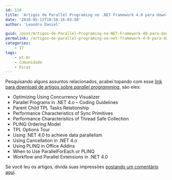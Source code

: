 ```yaml
---
id: 118
title: 'Artigos de Parallel Programing no .NET Framework 4.0 para download'
date: '2010-05-12T10:58:16-03:00'
author: 'Leandro Daniel'

guid: /post/Artigos-de-Parallel-Programing-no-NET-Framework-40-para-download.aspx
permalink: /artigos-de-parallel-programing-no-net-framework-4-0-para-download/
categories:
    - IT
tags:
    - pt-br
    - Comunidade
    - Dicas
---
```


Pesquisando alguns assuntos relacionados, acabei topando com esse [link para download de artigos sobre *parallel programming*](http://www.microsoft.com/downloads/details.aspx?FamilyID=c3ea8fb5-650d-434b-a216-7e54c53965d1&displaylang=en), são eles:

- Optimizing Using Concurrency Visualizer
- Parallel Programs in .NET 4.o – Coding Guidelines
- Parent Child TPL Tasks Relationship
- Performance Characteristics of Sync Primitives
- Performance Characteristics of Thread Safe Collection
- PLINQ Ordering Model
- TPL Options Tour
- Using .NET 4.0 to achieve data parallelism
- Using Cancellation in .NET 4.o
- Using PLINQ in Office Addins
- When to Use ParallelForEach or PLINQ
- Workflow and Parallel Extensions in .NET 4.0

Se você leu os artigos, divida suas impressões [postando um comentário aqui](/Artigos-de-Parallel-Programing-no-NET-Framework-40-para-download.aspx#comment).
